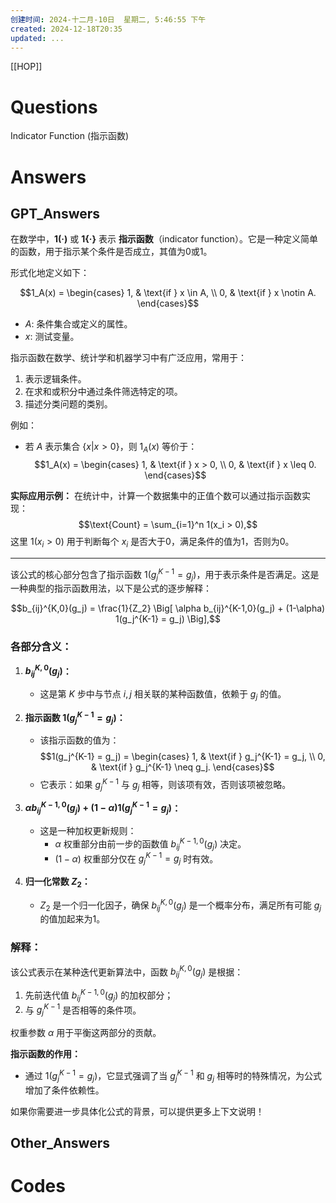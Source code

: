 ```yaml
---
创建时间: 2024-十二月-10日  星期二, 5:46:55 下午
created: 2024-12-18T20:35
updated: ...
---
```

[[HOP]]

# Questions
Indicator Function (指示函数)

# Answers


## GPT_Answers
在数学中，**1(·)** 或 **1{·}** 表示 **指示函数**（indicator function）。它是一种定义简单的函数，用于指示某个条件是否成立，其值为0或1。

形式化地定义如下：

$$1_A(x) =
\begin{cases} 
1, & \text{if } x \in A, \\
0, & \text{if } x \notin A.
\end{cases}$$

- $A$: 条件集合或定义的属性。
- $x$: 测试变量。

指示函数在数学、统计学和机器学习中有广泛应用，常用于：
1. 表示逻辑条件。
2. 在求和或积分中通过条件筛选特定的项。
3. 描述分类问题的类别。

例如：
- 若 $A$ 表示集合 $\{x | x > 0\}$，则 $1_A(x)$ 等价于：  
  $$1_A(x) =
  \begin{cases} 
  1, & \text{if } x > 0, \\
  0, & \text{if } x \leq 0.
  \end{cases}$$
  
**实际应用示例：**
在统计中，计算一个数据集中的正值个数可以通过指示函数实现：
$$\text{Count} = \sum_{i=1}^n 1(x_i > 0),$$
这里 $1(x_i > 0)$ 用于判断每个 $x_i$ 是否大于0，满足条件的值为1，否则为0。

---

该公式的核心部分包含了指示函数 $1(g_j^{K-1} = g_j)$，用于表示条件是否满足。这是一种典型的指示函数用法，以下是公式的逐步解释：

$$b_{ij}^{K,0}(g_j) = \frac{1}{Z_2} \Big[ \alpha b_{ij}^{K-1,0}(g_j) + (1-\alpha) 1(g_j^{K-1} = g_j) \Big],$$

### 各部分含义：
1. **$b_{ij}^{K,0}(g_j)$：**
   - 这是第 $K$ 步中与节点 $i, j$ 相关联的某种函数值，依赖于 $g_j$ 的值。
   
2. **指示函数 $1(g_j^{K-1} = g_j)$：**
   - 该指示函数的值为：
     $$1(g_j^{K-1} = g_j) =
     \begin{cases}
     1, & \text{if } g_j^{K-1} = g_j, \\
     0, & \text{if } g_j^{K-1} \neq g_j.
     \end{cases}$$
   - 它表示：如果 $g_j^{K-1}$ 与 $g_j$ 相等，则该项有效，否则该项被忽略。

3. **$\alpha b_{ij}^{K-1,0}(g_j) + (1-\alpha) 1(g_j^{K-1} = g_j)$：**
   - 这是一种加权更新规则：
     - $\alpha$ 权重部分由前一步的函数值 $b_{ij}^{K-1,0}(g_j)$ 决定。
     - $(1-\alpha)$ 权重部分仅在 $g_j^{K-1} = g_j$ 时有效。

4. **归一化常数 $Z_2$：**
   - $Z_2$ 是一个归一化因子，确保 $b_{ij}^{K,0}(g_j)$ 是一个概率分布，满足所有可能 $g_j$ 的值加起来为1。

### 解释：
该公式表示在某种迭代更新算法中，函数 $b_{ij}^{K,0}(g_j)$ 是根据：
1. 先前迭代值 $b_{ij}^{K-1,0}(g_j)$ 的加权部分；
2. 与 $g_j^{K-1}$ 是否相等的条件项。

权重参数 $\alpha$ 用于平衡这两部分的贡献。

**指示函数的作用：**
- 通过 $1(g_j^{K-1} = g_j)$，它显式强调了当 $g_j^{K-1}$ 和 $g_j$ 相等时的特殊情况，为公式增加了条件依赖性。

如果你需要进一步具体化公式的背景，可以提供更多上下文说明！

## Other_Answers



# Codes

```python

```
